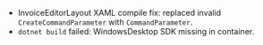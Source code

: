 - InvoiceEditorLayout XAML compile fix: replaced invalid `CreateCommandParameter` with `CommandParameter`.
- `dotnet build` failed: WindowsDesktop SDK missing in container.
